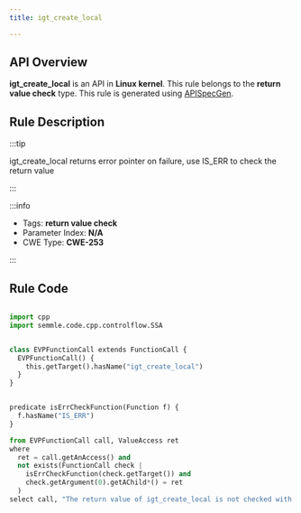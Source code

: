 ```yaml
---
title: igt_create_local

---
```



## API Overview
**igt_create_local** is an API in **Linux kernel**. This rule belongs to the **return value check** type. This rule is generated using [APISpecGen](../../tools/APISpecGen).
## Rule Description

:::tip

igt_create_local returns error pointer on failure, use IS_ERR to check the return value

:::

:::info

- Tags: **return value check**
- Parameter Index: **N/A**
- CWE Type: **CWE-253**

:::

## Rule Code
```python

import cpp
import semmle.code.cpp.controlflow.SSA


class EVPFunctionCall extends FunctionCall {
  EVPFunctionCall() {
    this.getTarget().hasName("igt_create_local")
  }
}


predicate isErrCheckFunction(Function f) {
  f.hasName("IS_ERR") 
}

from EVPFunctionCall call, ValueAccess ret
where
  ret = call.getAnAccess() and
  not exists(FunctionCall check |
    isErrCheckFunction(check.getTarget()) and
    check.getArgument(0).getAChild*() = ret
  )
select call, "The return value of igt_create_local is not checked with IS_ERR."
    
```